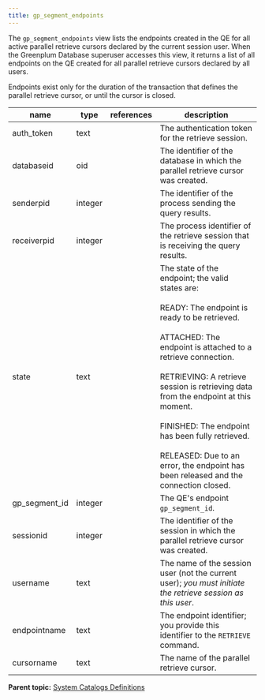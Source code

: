 ```yaml
---
title: gp_segment_endpoints 
---
```


The `gp_segment_endpoints` view lists the endpoints created in the QE for all active parallel retrieve cursors declared by the current session user. When the Greenplum Database superuser accesses this view, it returns a list of all endpoints on the QE created for all parallel retrieve cursors declared by all users.

Endpoints exist only for the duration of the transaction that defines the parallel retrieve cursor, or until the cursor is closed.

|name|type|references|description|
|----|----|----------|-----------|
|auth\_token|text| |The authentication token for the retrieve session.|
|databaseid|oid| |The identifier of the database in which the parallel retrieve cursor was created.|
|senderpid|integer| |The identifier of the process sending the query results.|
|receiverpid|integer| |The process identifier of the retrieve session that is receiving the query results.|
|state|text| |The state of the endpoint; the valid states are:<br/><br/>READY: The endpoint is ready to be retrieved.<br/><br/>ATTACHED: The endpoint is attached to a retrieve connection.<br/><br/>RETRIEVING: A retrieve session is retrieving data from the endpoint at this moment.<br/><br/>FINISHED: The endpoint has been fully retrieved.<br/><br/>RELEASED: Due to an error, the endpoint has been released and the connection closed.|
|gp\_segment\_id|integer| |The QE's endpoint `gp_segment_id`.|
|sessionid|integer| |The identifier of the session in which the parallel retrieve cursor was created.|
|username|text| |The name of the session user \(not the current user\); *you must initiate the retrieve session as this user*.|
|endpointname|text| |The endpoint identifier; you provide this identifier to the `RETRIEVE` command.|
|cursorname|text| |The name of the parallel retrieve cursor.|

**Parent topic:** [System Catalogs Definitions](../system_catalogs/catalog_ref-html.html)

